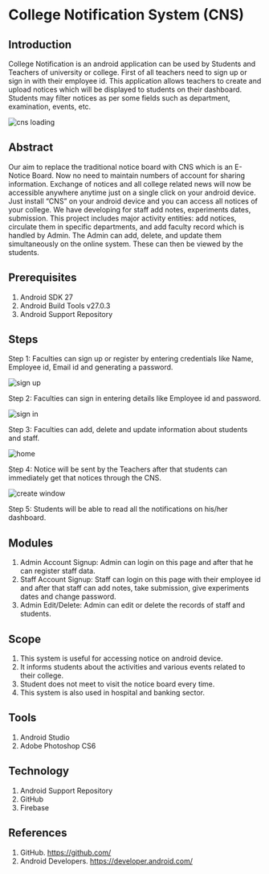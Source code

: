 # College Notification System (CNS)

## Introduction
College Notification is an android application can be used by Students and Teachers of university or college. First of all teachers need to sign up or sign in with their employee id. This application allows teachers to create and upload notices which will be displayed to students on their dashboard. Students may filter notices as per some fields such as department, examination, events, etc. 


![cns loading](https://user-images.githubusercontent.com/32032491/45918712-d5781500-bea8-11e8-8ebb-6007a85dd16a.png)



## Abstract
Our aim to replace the traditional notice board with CNS which is an E-Notice Board. Now no need to maintain numbers of account for sharing information. Exchange of notices and all college related news will now be accessible anywhere anytime just on a single click on your android device. Just install “CNS” on your android device and you can access all notices of your college. We have developing for staff add notes, experiments dates, submission. This project includes major activity entities: add notices, circulate them in specific departments, and add faculty record which is handled by Admin. The Admin can add, delete, and update them simultaneously on the online system. These can then be viewed by the students.

## Prerequisites
1.  Android SDK 27
2.  Android Build Tools v27.0.3
3.  Android Support Repository

## Steps
Step 1: Faculties can sign up or register by entering credentials like Name, Employee id, Email id and generating a password.

![sign up](https://user-images.githubusercontent.com/32032491/45918780-9d250680-bea9-11e8-858d-c480ead4176f.png)

Step 2: Faculties can sign in entering details like Employee id and password.

![sign in](https://user-images.githubusercontent.com/32032491/45918792-bc239880-bea9-11e8-9b66-2aa079c6f53f.png)

Step 3: Faculties can add, delete and update information about students and staff.

![home](https://user-images.githubusercontent.com/32032491/45918808-fa20bc80-bea9-11e8-89ff-e750585e7a23.png)

Step 4: Notice will be sent by the Teachers after that students can immediately get that notices through the CNS.

![create window](https://user-images.githubusercontent.com/32032491/45918950-22111f80-beac-11e8-8165-dfd5f615dcdd.png)

Step 5: Students will be able to read all the notifications on his/her dashboard.


## Modules 
1.  Admin Account Signup: Admin can login on this page and after that he can register staff data.
2.  Staff Account Signup: Staff can login on this page with their employee id and after that staff can add notes, take submission, give       experiments dates and change password.
3.  Admin Edit/Delete: Admin can edit or delete the records of staff and students.

## Scope
1.  This system is useful for accessing notice on android device.
2.  It informs students about the activities and various events related to their college.
3.  Student does not meet to visit the notice board every time.
4.  This system is also used in hospital and banking sector.



## Tools
1. Android Studio
2. Adobe Photoshop CS6


## Technology
1. Android Support Repository
2. GitHub
3. Firebase

## References
1. GitHub.  https://github.com/
2. Android Developers. https://developer.android.com/




 
